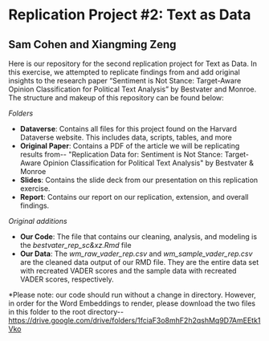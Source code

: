 # Replication Project #2: Text as Data
## Sam Cohen and Xiangming Zeng

Here is our repository for the second replication project for Text as Data. In this exercise, we attempted to replicate findings from and add original insights to the research paper “Sentiment is Not Stance: Target-Aware Opinion Classification for Political Text Analysis” by Bestvater and Monroe. The structure and makeup of this repository can be found below: 

*Folders*
- **Dataverse**: Contains all files for this project found on the Harvard Dataverse website. This includes data, scripts, tables, and more
- **Original Paper**: Contains a PDF of the article we will be replicating results from-- "Replication Data for: Sentiment is Not Stance: Target-Aware Opinion Classification for Political Text Analysis" by Bestvater & Monroe
- **Slides**: Contains the slide deck from our presentation on this replication exercise.
- **Report**: Contains our report on our replication, extension, and overall findings.

*Original additions*
- **Our Code**: The file that contains our cleaning, analysis, and modeling is the *bestvater_rep_sc&xz.Rmd* file
- **Our Data**: The *wm_raw_vader_rep.csv* and *wm_sample_vader_rep.csv* are the cleaned data output of our RMD file. They are the entire data set with recreated VADER scores and the sample data with recreated VADER scores, respectively.

*Please note: our code should run without a change in directory. However, in order for the Word Embeddings to render, please download the two files in this folder to the root directory-- https://drive.google.com/drive/folders/1fciaF3o8mhF2h2qshMq9D7AmEEtk1Vko
